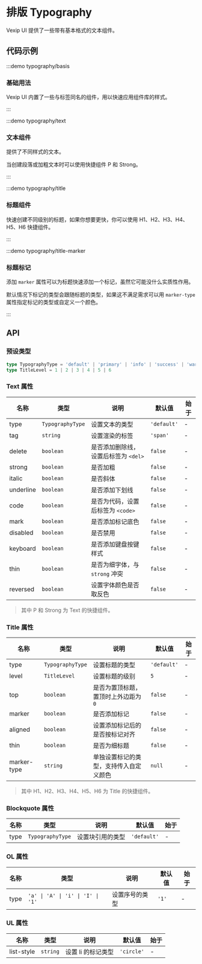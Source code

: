 # 排版 Typography

Vexip UI 提供了一些带有基本格式的文本组件。

## 代码示例

:::demo typography/basis

### 基础用法

Vexip UI 内置了一些与标签同名的组件，用以快速应用组件库的样式。

:::

:::demo typography/text

### 文本组件

提供了不同样式的文本。

当创建段落或加粗文本时可以使用快捷组件 P 和 Strong。

:::

:::demo typography/title

### 标题组件

快速创建不同级别的标题，如果你想要更快，你可以使用 H1、H2、H3、H4、H5、H6 快捷组件。

:::

:::demo typography/title-marker

### 标题标记

添加 `marker` 属性可以为标题快速添加一个标记，虽然它可能没什么实质性作用。

默认情况下标记的类型会跟随标题的类型，如果这不满足需求可以用 `marker-type` 属性指定标记的类型或自定义一个颜色。

:::

## API

### 预设类型

```ts
type TypographyType = 'default' | 'primary' | 'info' | 'success' | 'warning' | 'error'
type TitleLevel = 1 | 2 | 3 | 4 | 5 | 6
```

### Text 属性

| 名称      | 类型             | 说明                                 | 默认值      | 始于 |
| --------- | ---------------- | ------------------------------------ | ----------- | ---- |
| type      | `TypographyType` | 设置文本的类型                       | `'default'` | -    |
| tag       | `string`         | 设置渲染的标签                       | `'span'`    | -    |
| delete    | `boolean`        | 是否添加删除线，设置后标签为 `<del>` | `false`     | -    |
| strong    | `boolean`        | 是否加粗                             | `false`     | -    |
| italic    | `boolean`        | 是否斜体                             | `false`     | -    |
| underline | `boolean`        | 是否添加下划线                       | `false`     | -    |
| code      | `boolean`        | 是否为代码，设置后标签为 `<code>`    | `false`     | -    |
| mark      | `boolean`        | 是否添加标记底色                     | `false`     | -    |
| disabled  | `boolean`        | 是否禁用                             | `false`     | -    |
| keyboard  | `boolean`        | 是否添加键盘按键样式                 | `false`     | -    |
| thin      | `boolean`        | 是否为细字体，与 `strong` 冲突       | `false`     | -    |
| reversed  | `boolean`        | 设置字体颜色是否取反色               | `false`     | -    |

> 其中 P 和 Strong 为 Text 的快捷组件。

### Title 属性

| 名称        | 类型             | 说明                                   | 默认值      | 始于 |
| ----------- | ---------------- | -------------------------------------- | ----------- | ---- |
| type        | `TypographyType` | 设置标题的类型                         | `'default'` | -    |
| level       | `TitleLevel`     | 设置标题的级别                         | `5`         | -    |
| top         | `boolean`        | 是否为置顶标题，置顶时上外边距为 `0`   | `false`     | -    |
| marker      | `boolean`        | 是否添加标记                           | `false`     | -    |
| aligned     | `boolean`        | 设置添加标记后的是否按标记对齐         | `false`     | -    |
| thin        | `boolean`        | 是否为细标题                           | `false`     | -    |
| marker-type | `string`         | 单独设置标记的类型，支持传入自定义颜色 | `null`      | -    |

> 其中 H1、H2、H3、H4、H5、H6 为 Title 的快捷组件。

### Blockquote 属性

| 名称 | 类型             | 说明             | 默认值      | 始于 |
| ---- | ---------------- | ---------------- | ----------- | ---- |
| type | `TypographyType` | 设置块引用的类型 | `'default'` | -    |

### OL 属性

| 名称 | 类型                              | 说明           | 默认值 | 始于 |
| ---- | --------------------------------- | -------------- | ------ | ---- |
| type | `'a' \| 'A' \| 'i' \| 'I' \| '1'` | 设置序号的类型 | `'1'`  | -    |

### UL 属性

| 名称       | 类型     | 说明               | 默认值     | 始于 |
| ---------- | -------- | ------------------ | ---------- | ---- |
| list-style | `string` | 设置 li 的标记类型 | `'circle'` | -    |

